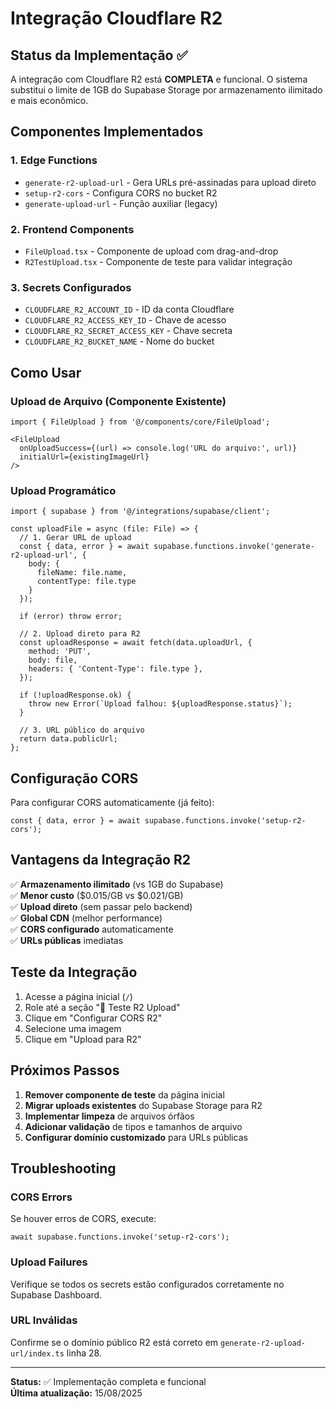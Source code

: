 # Integração Cloudflare R2

## Status da Implementação ✅

A integração com Cloudflare R2 está **COMPLETA** e funcional. O sistema substitui o limite de 1GB do Supabase Storage por armazenamento ilimitado e mais econômico.

## Componentes Implementados

### 1. Edge Functions
- `generate-r2-upload-url` - Gera URLs pré-assinadas para upload direto
- `setup-r2-cors` - Configura CORS no bucket R2
- `generate-upload-url` - Função auxiliar (legacy)

### 2. Frontend Components  
- `FileUpload.tsx` - Componente de upload com drag-and-drop
- `R2TestUpload.tsx` - Componente de teste para validar integração

### 3. Secrets Configurados
- `CLOUDFLARE_R2_ACCOUNT_ID` - ID da conta Cloudflare
- `CLOUDFLARE_R2_ACCESS_KEY_ID` - Chave de acesso
- `CLOUDFLARE_R2_SECRET_ACCESS_KEY` - Chave secreta
- `CLOUDFLARE_R2_BUCKET_NAME` - Nome do bucket

## Como Usar

### Upload de Arquivo (Componente Existente)
```tsx
import { FileUpload } from '@/components/core/FileUpload';

<FileUpload 
  onUploadSuccess={(url) => console.log('URL do arquivo:', url)}
  initialUrl={existingImageUrl}
/>
```

### Upload Programático
```tsx
import { supabase } from '@/integrations/supabase/client';

const uploadFile = async (file: File) => {
  // 1. Gerar URL de upload
  const { data, error } = await supabase.functions.invoke('generate-r2-upload-url', {
    body: { 
      fileName: file.name, 
      contentType: file.type 
    }
  });

  if (error) throw error;

  // 2. Upload direto para R2
  const uploadResponse = await fetch(data.uploadUrl, {
    method: 'PUT',
    body: file,
    headers: { 'Content-Type': file.type },
  });

  if (!uploadResponse.ok) {
    throw new Error(`Upload falhou: ${uploadResponse.status}`);
  }

  // 3. URL público do arquivo
  return data.publicUrl;
};
```

## Configuração CORS

Para configurar CORS automaticamente (já feito):
```tsx
const { data, error } = await supabase.functions.invoke('setup-r2-cors');
```

## Vantagens da Integração R2

✅ **Armazenamento ilimitado** (vs 1GB do Supabase)  
✅ **Menor custo** ($0.015/GB vs $0.021/GB)  
✅ **Upload direto** (sem passar pelo backend)  
✅ **Global CDN** (melhor performance)  
✅ **CORS configurado** automaticamente  
✅ **URLs públicas** imediatas  

## Teste da Integração

1. Acesse a página inicial (`/`)
2. Role até a seção "🧪 Teste R2 Upload"
3. Clique em "Configurar CORS R2"
4. Selecione uma imagem
5. Clique em "Upload para R2"

## Próximos Passos

1. **Remover componente de teste** da página inicial
2. **Migrar uploads existentes** do Supabase Storage para R2
3. **Implementar limpeza** de arquivos órfãos
4. **Adicionar validação** de tipos e tamanhos de arquivo
5. **Configurar domínio customizado** para URLs públicas

## Troubleshooting

### CORS Errors
Se houver erros de CORS, execute:
```tsx
await supabase.functions.invoke('setup-r2-cors');
```

### Upload Failures
Verifique se todos os secrets estão configurados corretamente no Supabase Dashboard.

### URL Inválidas
Confirme se o domínio público R2 está correto em `generate-r2-upload-url/index.ts` linha 28.

---

**Status:** ✅ Implementação completa e funcional  
**Última atualização:** 15/08/2025